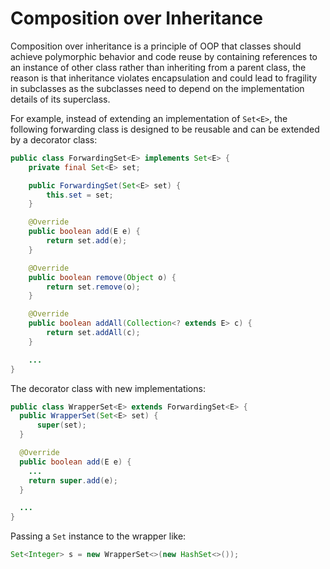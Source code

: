 # Composition over Inheritance

Composition over inheritance is a principle of OOP that classes should achieve polymorphic behavior and code reuse by containing references to an instance of other class rather than inheriting from a parent class, the reason is that inheritance violates encapsulation and could lead to fragility in subclasses as the subclasses need to depend on the implementation details of its superclass.

For example, instead of extending an implementation of `Set<E>`, the following forwarding class is designed to be reusable and can be extended by a decorator class:

```java
public class ForwardingSet<E> implements Set<E> {
    private final Set<E> set;

    public ForwardingSet(Set<E> set) {
        this.set = set;
    }

    @Override
    public boolean add(E e) {
        return set.add(e);
    }

    @Override
    public boolean remove(Object o) {
        return set.remove(o);
    }

    @Override
    public boolean addAll(Collection<? extends E> c) {
        return set.addAll(c);
    }

    ...
}
```

The decorator class with new implementations:

```java
public class WrapperSet<E> extends ForwardingSet<E> {
  public WrapperSet(Set<E> set) {
      super(set);
  }

  @Override
  public boolean add(E e) {
    ...
    return super.add(e);
  }

  ...
}
```

Passing a `Set` instance to the wrapper like:

```java
Set<Integer> s = new WrapperSet<>(new HashSet<>());
```
